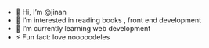 - 👋 Hi, I’m @jinan
- 👀 I’m interested in reading books , front end development  
- 🌱 I’m currently learning web development 
- ⚡ Fun fact: love nooooodeles 

<!---
jinanabedalnabi/jinanabedalnabi is a ✨ special ✨ repository because its `README.md` (this file) appears on your GitHub profile.
You can click the Preview link to take a look at your changes.
--->
